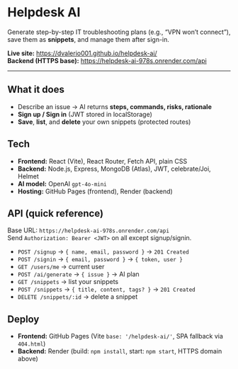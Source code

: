 # Helpdesk AI

Generate step-by-step IT troubleshooting plans (e.g., “VPN won’t connect”), save them as **snippets**, and manage them after sign-in.

**Live site:** https://dvalerio001.github.io/helpdesk-ai/  
**Backend (HTTPS base):** https://helpdesk-ai-978s.onrender.com/api

---

## What it does

- Describe an issue → AI returns **steps, commands, risks, rationale**
- **Sign up / Sign in** (JWT stored in localStorage)
- **Save**, **list**, and **delete** your own snippets (protected routes)

## Tech

- **Frontend:** React (Vite), React Router, Fetch API, plain CSS
- **Backend:** Node.js, Express, MongoDB (Atlas), JWT, celebrate/Joi, Helmet
- **AI model:** OpenAI `gpt-4o-mini`
- **Hosting:** GitHub Pages (frontend), Render (backend)

## API (quick reference)

Base URL: `https://helpdesk-ai-978s.onrender.com/api`  
Send `Authorization: Bearer <JWT>` on all except signup/signin.

- `POST /signup` → `{ name, email, password }` → `201 Created`
- `POST /signin` → `{ email, password }` → `{ token, user }`
- `GET /users/me` → current user
- `POST /ai/generate` → `{ issue }` → AI plan
- `GET /snippets` → list your snippets
- `POST /snippets` → `{ title, content, tags? }` → `201 Created`
- `DELETE /snippets/:id` → delete a snippet

## Deploy

- **Frontend:** GitHub Pages (Vite `base: '/helpdesk-ai/'`, SPA fallback via `404.html`)
- **Backend:** Render (build: `npm install`, start: `npm start`, HTTPS domain above)

